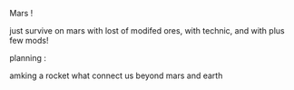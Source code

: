 
Mars ! 

just survive on mars with lost of modifed ores, with technic, and with plus few mods! 

planning : 

amking a rocket what connect us beyond mars and earth
